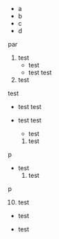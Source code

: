   * a
  * b
  * c
* d

par

1. test
	* test
	* test
 test
4. test

test

* test
  test

* test
  test
  - test
  1. test

p

+ test
  1. test

p

10. test

* test

*   test
